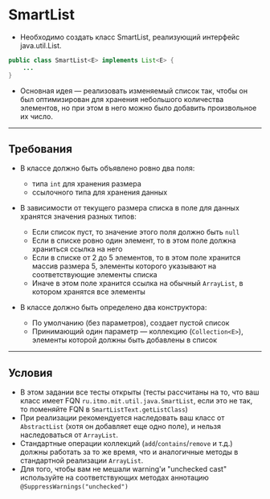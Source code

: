 # SmartList

* Необходимо создать класс SmartList, реализующий интерфейс java.util.List.

```java
public class SmartList<E> implements List<E> {
    ...
}
```

* Основная идея — реализовать изменяемый список так, чтобы он был оптимизирован для хранения небольшого количества элементов, но при этом в него можно было добавить произвольное их число.

---

## Требования

* В классе должно быть объявлено ровно два поля:
   * типа `int` для хранения размера
   * ссылочного типа для хранения данных

* В зависимости от текущего размера списка в поле для данных хранятся значения разных типов:
   * Если список пуст, то значение этого поля должно быть `null`
   * Если в списке ровно один элемент, то в этом поле должна храниться ссылка на него
   * Если в списке от 2 до 5 элементов, то в этом поле хранится массив размера 5, элементы которого указывают на соответствующие элементы списка
   * Иначе в этом поле хранится ссылка на обычный `ArrayList`, в котором хранятся все элементы

* В классе должно быть определено два конструктора:
   * По умолчанию (без параметров), создает пустой список
   * Принимающий один параметр — коллекцию (`Collection<E>`), элементы которой должны быть добавлены в список

---

## Условия

* В этом задании все тесты открыты (тесты рассчитаны на то, что ваш класс имеет FQN `ru.itmo.mit.util.java.SmartList`, если это не так, то поменяйте FQN в `SmartListText.getListClass`)
* При реализации рекомендуется наследовать ваш класс от `AbstractList` (хотя он добавляет еще одно поле), и нельзя наследоваться от `ArrayList`.
* Стандартные операции коллекций (`add`/`contains`/`remove` и т.д.) должны работать за то же время, что и аналогичные методы в стандартной реализации `ArrayList`.
* Для того, чтобы вам не мешали warning'и "unchecked cast" используйте на соответствующих методах аннотацию `@SuppressWarnings("unchecked")`
